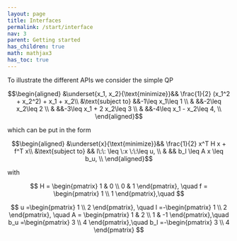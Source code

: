 ```yaml
---
layout: page
title: Interfaces 
permalink: /start/interface
nav: 3 
parent: Getting started 
has_children: true
math: mathjax3
has_toc: true 
---
```

To illustrate the different APIs we consider the simple QP

$$\begin{aligned}
&\underset{x_1, x_2}{\text{minimize}}&& \frac{1}{2} (x_1^2 + x_2^2) + x_1 + x_2\\
&\text{subject to}  &&-1\leq x_1\leq 1 \\
& &&-2\leq x_2\leq 2 \\
& &&-3\leq x_1 + 2 x_2\leq 3 \\
& &&-4\leq x_1 - x_2\leq 4, \\
\end{aligned}$$

which can be put in the form 

$$\begin{aligned}
&\underset{x}{\text{minimize}}&& \frac{1}{2} x^T H x + f^T x\\
&\text{subject to} && l\:\: \leq \:x \:\:\leq u, \\
& && b_l \leq A x \leq b_u, \\
\end{aligned}$$

with

$$
H = \begin{pmatrix} 1 & 0 \\ 0 & 1 \end{pmatrix}, \quad f = \begin{pmatrix} 1 \\ 1 \end{pmatrix},\quad  
$$

$$
u =\begin{pmatrix} 1 \\ 2 \end{pmatrix}, \quad
l =-\begin{pmatrix} 1 \\ 2 \end{pmatrix}, \quad
A = \begin{pmatrix} 1 & 2 \\ 1 & -1 \end{pmatrix},\quad 
b_u =\begin{pmatrix} 3 \\ 4 \end{pmatrix},\quad
b_l =-\begin{pmatrix} 3 \\ 4 \end{pmatrix}
$$

